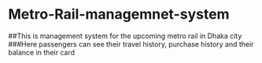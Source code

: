 # Metro-Rail-managemnet-system
##This is management system for the upcoming metro rail in Dhaka city
###Here passengers can see their travel history, purchase history and their balance in their card
